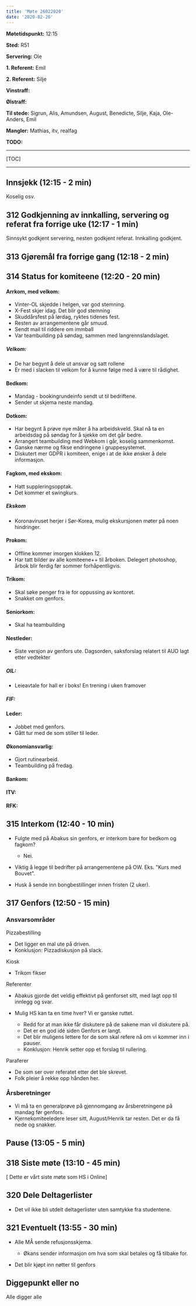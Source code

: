 ```yaml
---
title: 'Møte 26022020'
date: '2020-02-26'
---
```


**Møtetidspunkt:** 12:15

**Sted:** R51

**Servering:** Ole

**1. Referent:** Emil

**2. Referent:** Silje

**Vinstraff:** 

**Ølstraff:**

**Til stede:** Sigrun, Alis, Amundsen, August, Benedicte, Silje, Kaja, Ole-Anders, Emil

**Mangler:** Mathias, itv, realfag

**TODO:**

---

[TOC]

---

## Innsjekk (12:15 - 2 min)
Koselig osv. 

## 312 Godkjenning av innkalling, servering og referat fra forrige uke (12:17 - 1 min)
Sinnsykt godkjent servering, nesten godkjent referat. Innkalling godkjent. 

## 313 Gjøremål fra forrige gang (12:18 - 2 min)

## 314 Status for komiteene (12:20 - 20 min)

#### Arrkom, med velkom:

- Vinter-OL skjedde i helgen, var god stemning.  
- X-Fest skjer idag. Det blir god stemning  
- Skuddårsfest på lørdag, ryktes tidenes fest.  
- Resten av arrangementene går smuud.  
- Sendt mail til riddere om immball  
- Var teambuilding på søndag, sammen med langrennslandslaget.  

##### Velkom:
- De har begynt å dele ut ansvar og satt rollene  
- Er med i slacken til velkom for å kunne følge med å være til rådighet.  


#### Bedkom:
- Mandag - bookingrundeinfo sendt ut til bedriftene.  
- Sender ut skjema neste mandag.  

#### Dotkom:
- Har begynt å prøve nye måter å ha arbeidskveld. Skal nå ta en arbeidsdag på søndag for å sjekke om det går bedre.  
- Arrangert teambuilding med Webkom i går, koselig sammenkomst.  
- Ganske nærme og fikse endringene i gruppesystemet. 
- Diskutert mer GDPR i komiteen, enige i at de ikke ønsker å dele informasjon.  



#### Fagkom, med ekskom:
- Hatt suppleringsopptak.
- Det kommer et swingkurs.  

##### Ekskom
- Koronaviruset herjer i Sør-Korea, mulig ekskursjonen møter på noen hindringer.  

#### Prokom:
- Offline kommer imorgen klokken 12.  
- Har tatt bilder av alle komiteene++ til årboken. Delegert photoshop, årbok blir ferdig før sommer forhåpentligvis.  

#### Trikom:
- Skal søke penger fra ie for oppussing av kontoret.  
- Snakket om genfors.  

#### Seniorkom:
- Skal ha teambuilding

#### Nestleder:
- Siste versjon av genfors ute. Dagsorden, saksforslag relatert til AUO lagt etter vedtekter  

##### OIL:
- Leieavtale for hall er i boks! En trening i uken framover  

##### FIF:

#### Leder:
- Jobbet med genfors.  
- Gått tur med de som stiller til leder.  

#### Økonomiansvarlig:
- Gjort rutinearbeid.  
- Teambuilding på fredag.  

#### Bankom:

#### ITV:

#### RFK:

## 315 Interkom (12:40 - 10 min)
- Fulgte med på Abakus sin genfors, er interkom bare for bedkom og fagkom?  
    - Nei.  
- Viktig å legge til bedrifter på arrangementene på OW. Eks. "Kurs med Bouvet".  


- Husk å sende inn bongbestillinger innen fristen (2 uker).  


## 317 Genfors (12:50 - 15 min)

### Ansvarsområder
Pizzabestilling  
- Det ligger en mal ute på driven.  
- Konklusjon: Pizzadiskusjon på slack.  

Kiosk  
- Trikom fikser  

Referenter    
- Abakus gjorde det veldig effektivt på genforset sitt, med lagt opp til innlegg og svar.  

- Mulig HS kan ta en time hver? Vi er ganske ruttet.  
    - Redd for at man ikke får diskutere på de sakene man vil diskutere på.  
    - Det er en god idé siden Genfors er langt.  
    - Det blir muligens lettere for de som skal refere nå om vi kommer inn i pauser.  
    - Konklusjon: Henrik setter opp et forslag til rullering.  

Paraferer  
- De som ser over referatet etter det ble skrevet.  
- Folk pleier å rekke opp hånden her.  

### Årsberetninger
- Vi må ta en generalprøve på gjennomgang av årsberetningene på mandag før genfors.  
- Kjernekomiteeledere leser sitt, August/Henrik tar resten. Det er da få nede og snakker.  

## Pause (13:05 - 5 min)

## 318 Siste møte (13:10 - 45 min) 
[ Dette er vårt siste møte som HS i Online]


## 320 Dele Deltagerlister
- Det vil ikke bli utdelt deltagerlister uten samtykke fra studentene.


## 321 Eventuelt (13:55 - 30 min)

- Alle MÅ sende refusjonsskjema.  
    - Økans sender informasjon om hva som skal betales og få tilbake for.  

- Det blir kjøpt inn nøtter til genfors


## Diggepunkt eller no
 Alle digger alle
